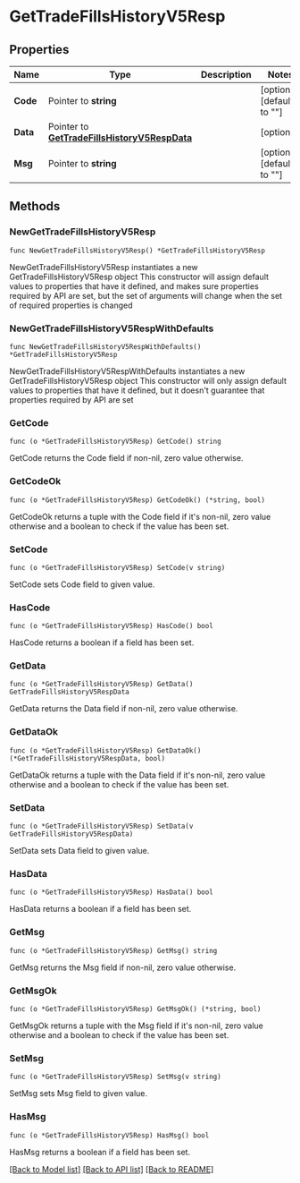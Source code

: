 # GetTradeFillsHistoryV5Resp

## Properties

Name | Type | Description | Notes
------------ | ------------- | ------------- | -------------
**Code** | Pointer to **string** |  | [optional] [default to ""]
**Data** | Pointer to [**GetTradeFillsHistoryV5RespData**](GetTradeFillsHistoryV5RespData.md) |  | [optional] 
**Msg** | Pointer to **string** |  | [optional] [default to ""]

## Methods

### NewGetTradeFillsHistoryV5Resp

`func NewGetTradeFillsHistoryV5Resp() *GetTradeFillsHistoryV5Resp`

NewGetTradeFillsHistoryV5Resp instantiates a new GetTradeFillsHistoryV5Resp object
This constructor will assign default values to properties that have it defined,
and makes sure properties required by API are set, but the set of arguments
will change when the set of required properties is changed

### NewGetTradeFillsHistoryV5RespWithDefaults

`func NewGetTradeFillsHistoryV5RespWithDefaults() *GetTradeFillsHistoryV5Resp`

NewGetTradeFillsHistoryV5RespWithDefaults instantiates a new GetTradeFillsHistoryV5Resp object
This constructor will only assign default values to properties that have it defined,
but it doesn't guarantee that properties required by API are set

### GetCode

`func (o *GetTradeFillsHistoryV5Resp) GetCode() string`

GetCode returns the Code field if non-nil, zero value otherwise.

### GetCodeOk

`func (o *GetTradeFillsHistoryV5Resp) GetCodeOk() (*string, bool)`

GetCodeOk returns a tuple with the Code field if it's non-nil, zero value otherwise
and a boolean to check if the value has been set.

### SetCode

`func (o *GetTradeFillsHistoryV5Resp) SetCode(v string)`

SetCode sets Code field to given value.

### HasCode

`func (o *GetTradeFillsHistoryV5Resp) HasCode() bool`

HasCode returns a boolean if a field has been set.

### GetData

`func (o *GetTradeFillsHistoryV5Resp) GetData() GetTradeFillsHistoryV5RespData`

GetData returns the Data field if non-nil, zero value otherwise.

### GetDataOk

`func (o *GetTradeFillsHistoryV5Resp) GetDataOk() (*GetTradeFillsHistoryV5RespData, bool)`

GetDataOk returns a tuple with the Data field if it's non-nil, zero value otherwise
and a boolean to check if the value has been set.

### SetData

`func (o *GetTradeFillsHistoryV5Resp) SetData(v GetTradeFillsHistoryV5RespData)`

SetData sets Data field to given value.

### HasData

`func (o *GetTradeFillsHistoryV5Resp) HasData() bool`

HasData returns a boolean if a field has been set.

### GetMsg

`func (o *GetTradeFillsHistoryV5Resp) GetMsg() string`

GetMsg returns the Msg field if non-nil, zero value otherwise.

### GetMsgOk

`func (o *GetTradeFillsHistoryV5Resp) GetMsgOk() (*string, bool)`

GetMsgOk returns a tuple with the Msg field if it's non-nil, zero value otherwise
and a boolean to check if the value has been set.

### SetMsg

`func (o *GetTradeFillsHistoryV5Resp) SetMsg(v string)`

SetMsg sets Msg field to given value.

### HasMsg

`func (o *GetTradeFillsHistoryV5Resp) HasMsg() bool`

HasMsg returns a boolean if a field has been set.


[[Back to Model list]](../README.md#documentation-for-models) [[Back to API list]](../README.md#documentation-for-api-endpoints) [[Back to README]](../README.md)


